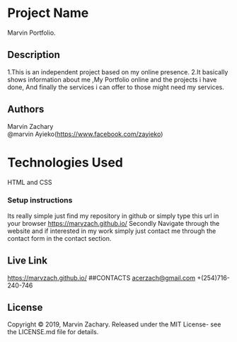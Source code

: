 # Project Name
Marvin  Portfolio.
## Description
1.This is an independent project based on my online presence.
2.It basically shows information about me ,My Portfolio online and the projects
i have done, And finally the services i can offer to those might need my services.
## Authors
Marvin Zachary  
@marvin Ayieko(https://www.facebook.com/zayieko)
# Technologies Used
HTML and CSS 
### Setup instructions
Its really simple just find my repository in github or simply type this url in your
browser https://marvzach.github.io/
Secondly Navigate through the website and if interested in my work simply just contact
me through the contact form in the contact section.
## Live Link
https://marvzach.github.io/
##CONTACTS
acerzach@gmail.com
+(254)716-240-746
## License
Copyright © 2019, Marvin Zachary. Released under the MIT License- see the LICENSE.md file for details.
